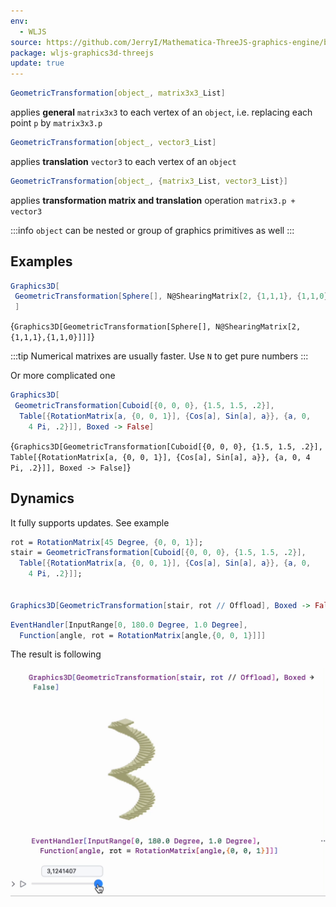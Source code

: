 ```yaml
---
env:
  - WLJS
source: https://github.com/JerryI/Mathematica-ThreeJS-graphics-engine/blob/dev/src/kernel.js
package: wljs-graphics3d-threejs
update: true
---
```

```mathematica
GeometricTransformation[object_, matrix3x3_List]
```

applies __general__ `matrix3x3` to each vertex of an `object`, i.e. replacing each point `p` by `matrix3x3.p`

```mathematica
GeometricTransformation[object_, vector3_List]
```

applies __translation__ `vector3` to each vertex of an `object`

```mathematica
GeometricTransformation[object_, {matrix3_List, vector3_List}]
```

applies __transformation matrix and translation__ operation `matrix3.p + vector3`


:::info
`object` can be nested or group of graphics primitives as well
:::

## Examples

```mathematica
Graphics3D[
 GeometricTransformation[Sphere[], N@ShearingMatrix[2, {1,1,1}, {1,1,0}]]
 ]
```

<Wl >{`Graphics3D[GeometricTransformation[Sphere[], N@ShearingMatrix[2, {1,1,1},{1,1,0}]]]`}</Wl>

:::tip
Numerical matrixes are usually faster. Use `N` to get pure numbers
:::

Or more complicated one

```mathematica
Graphics3D[
 GeometricTransformation[Cuboid[{0, 0, 0}, {1.5, 1.5, .2}], 
  Table[{RotationMatrix[a, {0, 0, 1}], {Cos[a], Sin[a], a}}, {a, 0, 
    4 Pi, .2}]], Boxed -> False]
```

<Wl >{`Graphics3D[GeometricTransformation[Cuboid[{0, 0, 0}, {1.5, 1.5, .2}], Table[{RotationMatrix[a, {0, 0, 1}], {Cos[a], Sin[a], a}}, {a, 0, 4 Pi, .2}]], Boxed -> False]`}</Wl>


## Dynamics
It fully supports updates. See example

```mathematica title="cell 1"
rot = RotationMatrix[45 Degree, {0, 0, 1}];
stair = GeometricTransformation[Cuboid[{0, 0, 0}, {1.5, 1.5, .2}], 
  Table[{RotationMatrix[a, {0, 0, 1}], {Cos[a], Sin[a], a}}, {a, 0, 
    4 Pi, .2}]];

    
Graphics3D[GeometricTransformation[stair, rot // Offload], Boxed -> False]
```

```mathematica title="cell 2"
EventHandler[InputRange[0, 180.0 Degree, 1.0 Degree], 
  Function[angle, rot = RotationMatrix[angle,{0, 0, 1}]]]
```

The result is following

![](../../../imgs/RotationMatriix3D-ezgif.com-optipng.png)